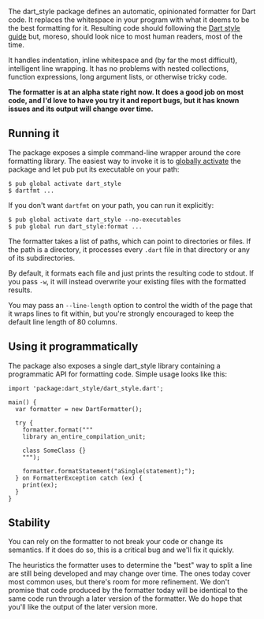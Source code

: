 The dart_style package defines an automatic, opinionated formatter for Dart
code. It replaces the whitespace in your program with what it deems to be the
best formatting for it. Resulting code should following the [Dart style guide][]
but, moreso, should look nice to most human readers, most of the time.

It handles indentation, inline whitespace and (by far the most difficult),
intelligent line wrapping. It has no problems with nested collections, function
expressions, long argument lists, or otherwise tricky code.

**The formatter is at an alpha state right now. It does a good job on most code,
and I'd love to have you try it and report bugs, but it has known issues and its
output will change over time.**

## Running it

The package exposes a simple command-line wrapper around the core formatting
library. The easiest way to invoke it is to [globally activate][] the package
and let pub put its executable on your path:

    $ pub global activate dart_style
    $ dartfmt ...

If you don't want `dartfmt` on your path, you can run it explicitly:

    $ pub global activate dart_style --no-executables
    $ pub global run dart_style:format ...

The formatter takes a list of paths, which can point to directories or files.
If the path is a directory, it processes every `.dart` file in that directory
or any of its subdirectories.

By default, it formats each file and just prints the resulting code to stdout.
If you pass `-w`, it will instead overwrite your existing files with the
formatted results.

You may pass an `--line-length` option to control the width of the page that it
wraps lines to fit within, but you're strongly encouraged to keep the default
line length of 80 columns.

## Using it programmatically

The package also exposes a single dart_style library containing a programmatic
API for formatting code. Simple usage looks like this:

    import 'package:dart_style/dart_style.dart';

    main() {
      var formatter = new DartFormatter();

      try {
        formatter.format("""
        library an_entire_compilation_unit;

        class SomeClass {}
        """);

        formatter.formatStatement("aSingle(statement);");
      } on FormatterException catch (ex) {
        print(ex);
      }
    }

[dart style guide]: https://www.dartlang.org/articles/style-guide/
[globally activate]: https://www.dartlang.org/tools/pub/cmd/pub-global.html

## Stability

You can rely on the formatter to not break your code or change its semantics.
If it does do so, this is a critical bug and we'll fix it quickly.

The heuristics the formatter uses to determine the "best" way to split a line
are still being developed and may change over time. The ones today cover most
common uses, but there's room for more refinement. We don't promise that code
produced by the formatter today will be identical to the same code run through
a later version of the formatter. We do hope that you'll like the output of the
later version more.